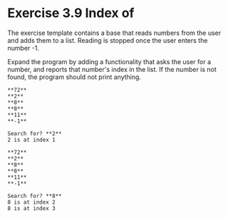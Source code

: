 # Exercise 3.9 Index of

The exercise template contains a base that reads numbers from the user and adds them to a list. Reading is stopped once the user enters the number -1.

Expand the program by adding a functionality that asks the user for a number, and reports that number's index in the list. If the number is not found, the program should not print anything.

```plaintext
**72**
**2**
**8**
**8**
**11**
**-1**

Search for? **2**
2 is at index 1
```

```plaintext
**72**
**2**
**8**
**8**
**11**
**-1**

Search for? **8**
8 is at index 2
8 is at index 3
```
